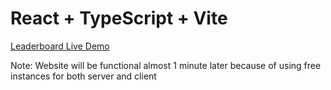 # React + TypeScript + Vite

[Leaderboard Live Demo](https://leaderboard-client.onrender.com/)

Note: Website will be functional almost 1 minute later because of using free instances for both server and client
